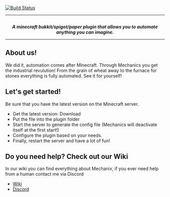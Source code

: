 [![Build Status](https://app.travis-ci.com/eloo95/Mechanix.svg?token=ZqCyHqhNqSAQcUrUnnbo&branch=main)](https://app.travis-ci.com/eloo95/Mechanix.svg?token=ZqCyHqhNqSAQcUrUnnbo&branch=main)

--------

<p align="center">
  <img src="https://i.ibb.co/RhhPzKY/logo-1.png" alt="">
</p>

<p align="center">
  <b><i>A minecraft bukkit/spigot/paper plugin that allows you to automate anything you can imagine.</i></b>
</p>

--------

## About us!
We did it, automation comes after Minecraft. Through Mechanics you get the industrial revulution! From the grain of wheat away to the furnace for stones everything is fully automated. See it for yourself!


## Let's get started!
Be sure that you have the latest version on the Minecraft server.
- Get the latest version: Download
- Put the file into the plugin folder
- Start the server to generate the config file (Mechanics will deactivate itself at the first start!)
- Configure the plugin based on your needs.
- Finally, restart the server and have a lot of fun!

## Do you need help? Check out our Wiki
<p>
    In our wiki you can find everything about Mechanix, if you ever need help from a human 
    contact me via Discord
</p>
<ul>
    <li><a href="https://github.com/eloo95/Mechanix/wiki" target="_blank">Wiki</a></li>
    <li><a href="https://discord.gg/ZGfrQ5VuPx" target="_blank">Discord</a></li>
</ul>